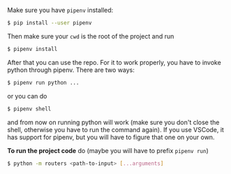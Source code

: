 
Make sure you have `pipenv` installed: 

```bash
$ pip install --user pipenv
```

Then make sure your `cwd` is the root of the project and run

```bash
$ pipenv install
```

After that you can use the repo. For it to work properly, you have to invoke python
through pipenv. There are two ways:

```bash
$ pipenv run python ...
```

or you can do 

```bash
$ pipenv shell
```

and from now on running python will work (make sure you don't close the shell, otherwise
you have to run the command again). If you use VSCode, it has support for pipenv, but
you will have to figure that one on your own.

**To run the project code** do (maybe you will have to prefix `pipenv run`)

```bash
$ python -m routers <path-to-input> [...arguments]
```
    

